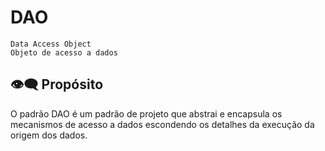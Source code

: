 # DAO
`Data Access Object`<br>
`Objeto de acesso a dados`

## 👁‍🗨 Propósito

O padrão DAO é um padrão de projeto que abstrai e encapsula os mecanismos de acesso a dados escondendo os detalhes da execução da origem dos dados.